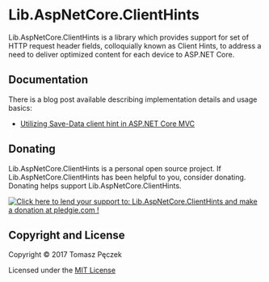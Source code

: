 # Lib.AspNetCore.ClientHints

Lib.AspNetCore.ClientHints is a library which provides support for set of HTTP request header fields, colloquially known as Client Hints, to address a need to deliver optimized content for each device to ASP.NET Core.

## Documentation

There is a blog post available describing implementation details and usage basics:

- [Utilizing Save-Data client hint in ASP.NET Core MVC](https://www.tpeczek.com/2017/11/utilizing-save-data-client-hint-in.html)

## Donating

Lib.AspNetCore.ClientHints is a personal open source project. If Lib.AspNetCore.ClientHints has been helpful to you, consider donating. Donating helps support Lib.AspNetCore.ClientHints.

<a href='https://pledgie.com/campaigns/33551'><img alt='Click here to lend your support to: Lib.AspNetCore.ClientHints and make a donation at pledgie.com !' src='https://pledgie.com/campaigns/33551.png?skin_name=chrome' border='0' ></a>

## Copyright and License

Copyright © 2017 Tomasz Pęczek

Licensed under the [MIT License](https://github.com/tpeczek/Lib.AspNetCore.ClientHints)